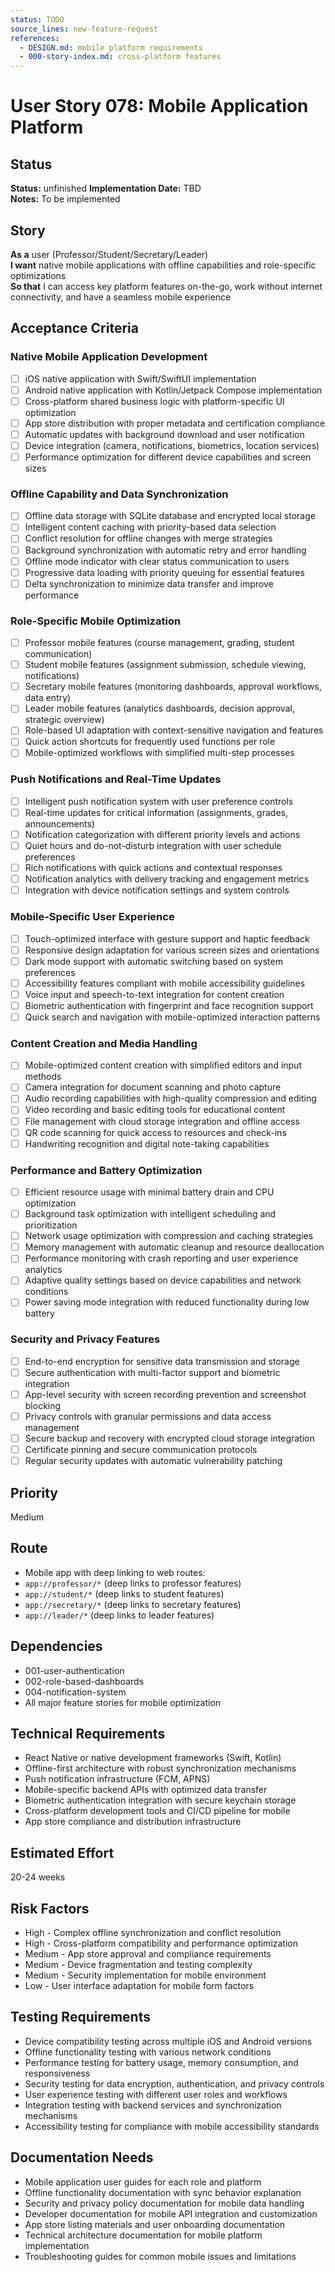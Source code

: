 ```yaml
---
status: TODO
source_lines: new-feature-request
references:
  - DESIGN.md: mobile platform requirements
  - 000-story-index.md: cross-platform features
---
```

# User Story 078: Mobile Application Platform

## Status
**Status:** unfinished
**Implementation Date:** TBD  
**Notes:** To be implemented

## Story
**As a** user (Professor/Student/Secretary/Leader)  
**I want** native mobile applications with offline capabilities and role-specific optimizations  
**So that** I can access key platform features on-the-go, work without internet connectivity, and have a seamless mobile experience

## Acceptance Criteria

### Native Mobile Application Development
- [ ] iOS native application with Swift/SwiftUI implementation
- [ ] Android native application with Kotlin/Jetpack Compose implementation
- [ ] Cross-platform shared business logic with platform-specific UI optimization
- [ ] App store distribution with proper metadata and certification compliance
- [ ] Automatic updates with background download and user notification
- [ ] Device integration (camera, notifications, biometrics, location services)
- [ ] Performance optimization for different device capabilities and screen sizes

### Offline Capability and Data Synchronization
- [ ] Offline data storage with SQLite database and encrypted local storage
- [ ] Intelligent content caching with priority-based data selection
- [ ] Conflict resolution for offline changes with merge strategies
- [ ] Background synchronization with automatic retry and error handling
- [ ] Offline mode indicator with clear status communication to users
- [ ] Progressive data loading with priority queuing for essential features
- [ ] Delta synchronization to minimize data transfer and improve performance

### Role-Specific Mobile Optimization
- [ ] Professor mobile features (course management, grading, student communication)
- [ ] Student mobile features (assignment submission, schedule viewing, notifications)
- [ ] Secretary mobile features (monitoring dashboards, approval workflows, data entry)
- [ ] Leader mobile features (analytics dashboards, decision approval, strategic overview)
- [ ] Role-based UI adaptation with context-sensitive navigation and features
- [ ] Quick action shortcuts for frequently used functions per role
- [ ] Mobile-optimized workflows with simplified multi-step processes

### Push Notifications and Real-Time Updates
- [ ] Intelligent push notification system with user preference controls
- [ ] Real-time updates for critical information (assignments, grades, announcements)
- [ ] Notification categorization with different priority levels and actions
- [ ] Quiet hours and do-not-disturb integration with user schedule preferences
- [ ] Rich notifications with quick actions and contextual responses
- [ ] Notification analytics with delivery tracking and engagement metrics
- [ ] Integration with device notification settings and system controls

### Mobile-Specific User Experience
- [ ] Touch-optimized interface with gesture support and haptic feedback
- [ ] Responsive design adaptation for various screen sizes and orientations
- [ ] Dark mode support with automatic switching based on system preferences
- [ ] Accessibility features compliant with mobile accessibility guidelines
- [ ] Voice input and speech-to-text integration for content creation
- [ ] Biometric authentication with fingerprint and face recognition support
- [ ] Quick search and navigation with mobile-optimized interaction patterns

### Content Creation and Media Handling
- [ ] Mobile-optimized content creation with simplified editors and input methods
- [ ] Camera integration for document scanning and photo capture
- [ ] Audio recording capabilities with high-quality compression and editing
- [ ] Video recording and basic editing tools for educational content
- [ ] File management with cloud storage integration and offline access
- [ ] QR code scanning for quick access to resources and check-ins
- [ ] Handwriting recognition and digital note-taking capabilities

### Performance and Battery Optimization
- [ ] Efficient resource usage with minimal battery drain and CPU optimization
- [ ] Background task optimization with intelligent scheduling and prioritization
- [ ] Network usage optimization with compression and caching strategies
- [ ] Memory management with automatic cleanup and resource deallocation
- [ ] Performance monitoring with crash reporting and user experience analytics
- [ ] Adaptive quality settings based on device capabilities and network conditions
- [ ] Power saving mode integration with reduced functionality during low battery

### Security and Privacy Features
- [ ] End-to-end encryption for sensitive data transmission and storage
- [ ] Secure authentication with multi-factor support and biometric integration
- [ ] App-level security with screen recording prevention and screenshot blocking
- [ ] Privacy controls with granular permissions and data access management
- [ ] Secure backup and recovery with encrypted cloud storage integration
- [ ] Certificate pinning and secure communication protocols
- [ ] Regular security updates with automatic vulnerability patching

## Priority
Medium

## Route
- Mobile app with deep linking to web routes:
- `app://professor/*` (deep links to professor features)
- `app://student/*` (deep links to student features)
- `app://secretary/*` (deep links to secretary features)
- `app://leader/*` (deep links to leader features)

## Dependencies
- 001-user-authentication
- 002-role-based-dashboards
- 004-notification-system
- All major feature stories for mobile optimization

## Technical Requirements
- React Native or native development frameworks (Swift, Kotlin)
- Offline-first architecture with robust synchronization mechanisms
- Push notification infrastructure (FCM, APNS)
- Mobile-specific backend APIs with optimized data transfer
- Biometric authentication integration with secure keychain storage
- Cross-platform development tools and CI/CD pipeline for mobile
- App store compliance and distribution infrastructure

## Estimated Effort
20-24 weeks

## Risk Factors
- High - Complex offline synchronization and conflict resolution
- High - Cross-platform compatibility and performance optimization
- Medium - App store approval and compliance requirements
- Medium - Device fragmentation and testing complexity
- Medium - Security implementation for mobile environment
- Low - User interface adaptation for mobile form factors

## Testing Requirements
- Device compatibility testing across multiple iOS and Android versions
- Offline functionality testing with various network conditions
- Performance testing for battery usage, memory consumption, and responsiveness
- Security testing for data encryption, authentication, and privacy controls
- User experience testing with different user roles and workflows
- Integration testing with backend services and synchronization mechanisms
- Accessibility testing for compliance with mobile accessibility standards

## Documentation Needs
- Mobile application user guides for each role and platform
- Offline functionality documentation with sync behavior explanation
- Security and privacy policy documentation for mobile data handling
- Developer documentation for mobile API integration and customization
- App store listing materials and user onboarding documentation
- Technical architecture documentation for mobile platform implementation
- Troubleshooting guides for common mobile issues and limitations
